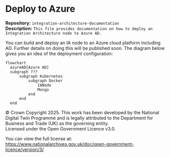 # Deploy to Azure

**Repository:** `integration-architecture-documentation`  
**Description:** `This file provides documentation on how to deploy an Integration Architecture node to Azure AD. `  
<!-- SPDX-License-Identifier: OGL-UK-3.0 -->

You can build and deploy an IA node to an Azure cloud platform including AD. Further details on doing this will be published soon. The diagram below gives you an idea of the deployment configuration: 

```mermaid
flowchart
  azureAD[Azure AD]
  subgraph ???
      subgraph Kubernetes
          subgraph Docker
              IANode
              Mongo
          end
      end
  end
```


© Crown Copyright 2025. This work has been developed by the National Digital Twin Programme and is legally attributed to the Department for Business and Trade (UK) as the governing entity.  
Licensed under the Open Government Licence v3.0.  

You can view the full license at:  
https://www.nationalarchives.gov.uk/doc/open-government-licence/version/3/

